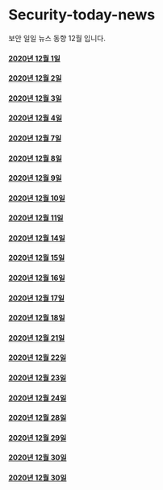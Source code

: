 # Security-today-news
보안 일일 뉴스 동향 12월 입니다.  


#### [2020년 12월 1일](https://github.com/black9/Security-today-news/blob/main/2020.12/201201-SecNews.md)  
  
#### [2020년 12월 2일](https://github.com/black9/Security-today-news/blob/main/2020.12/201202-SecNews.md)  
  
#### [2020년 12월 3일](https://github.com/black9/Security-today-news/blob/main/2020.12/201203-SecNews.md)  
  
#### [2020년 12월 4일](https://github.com/black9/Security-today-news/blob/main/2020.12/201204-SecNews.md)  
  
#### [2020년 12월 7일](https://github.com/black9/Security-today-news/blob/main/2020.12/201207-SecNews.md)  
  
#### [2020년 12월 8일](https://github.com/black9/Security-today-news/blob/main/2020.12/201206-SecNews.md)  
  
#### [2020년 12월 9일](https://github.com/black9/Security-today-news/blob/main/2020.12/201209-SecNews.md)  
  
#### [2020년 12월 10일](https://github.com/black9/Security-today-news/blob/main/2020.12/201210-SecNews.md)  
  
#### [2020년 12월 11일](https://github.com/black9/Security-today-news/blob/main/2020.12/201211-SecNews.md)  
  
#### [2020년 12월 14일](https://github.com/black9/Security-today-news/blob/main/2020.12/201214-SecNews.md)

#### [2020년 12월 15일](https://github.com/black9/Security-today-news/blob/main/2020.12/201215-SecNews.md)

#### [2020년 12월 16일](https://github.com/black9/Security-today-news/blob/main/2020.12/201216-SecNews.md)

#### [2020년 12월 17일](https://github.com/black9/Security-today-news/blob/main/2020.12/201217-SecNews.md)

#### [2020년 12월 18일](https://github.com/black9/Security-today-news/blob/main/2020.12/201218-SecNews.md)

#### [2020년 12월 21일](https://github.com/black9/Security-today-news/blob/main/2020.12/201221-SecNews.md) 
 
#### [2020년 12월 22일](https://github.com/black9/Security-today-news/blob/main/2020.12/201222-SecNews.md)  
  

#### [2020년 12월 23일](https://github.com/black9/Security-today-news/blob/main/2020.12/201223-SecNews.md)  
  

#### [2020년 12월 24일](https://github.com/black9/Security-today-news/blob/main/2020.12/201224-SecNews.md)  

  
#### [2020년 12월 28일](https://github.com/black9/Security-today-news/blob/main/2020.12/201228-SecNews.md) 
  
#### [2020년 12월 29일](https://github.com/black9/Security-today-news/blob/main/2020.12/201229-SecNews.md) 


#### [2020년 12월 30일](https://github.com/black9/Security-today-news/blob/main/2020.12/201230-SecNews.md) 



#### [2020년 12월 30일](https://github.com/black9/Security-today-news/blob/main/2020.12/201231-SecNews.md) 